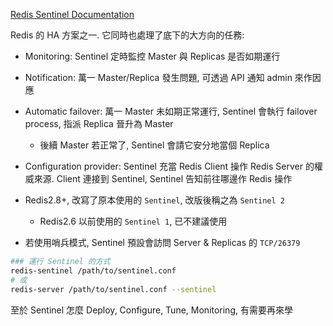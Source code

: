 [Redis Sentinel Documentation](https://redis.io/topics/sentinel)

Redis 的 HA 方案之一. 它同時也處理了底下的大方向的任務:

- Monitoring: Sentinel 定時監控 Master 與 Replicas 是否如期運行
- Notification: 萬一 Master/Replica 發生問題, 可透過 API 通知 admin 來作因應
- Automatic failover: 萬一 Master 未如期正常運行, Sentinel 會執行 failover process, 指派 Replica 晉升為 Master
    - 後續 Master 若正常了, Sentinel 會請它安分地當個 Replica
- Configuration provider: Sentinel 充當 Redis Client 操作 Redis Server 的權威來源. Client 連接到 Sentinel, Sentinel 告知前往哪邊作 Redis 操作

- Redis2.8+, 改寫了原本使用的 `Sentinel`, 改版後稱之為 `Sentinel 2`
    - Redis2.6 以前使用的 `Sentinel 1`, 已不建議使用
- 若使用哨兵模式, Sentinel 預設會訪問 Server & Replicas 的 `TCP/26379`

```bash
### 運行 Sentinel 的方式
redis-sentinel /path/to/sentinel.conf
# 或
redis-server /path/to/sentinel.conf --sentinel
```

至於 Sentinel 怎麼 Deploy, Configure, Tune, Monitoring, 有需要再來學
